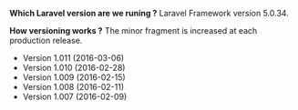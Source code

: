 **Which Laravel version are we runing ?**  Laravel Framework version 5.0.34.

**How versioning works ?** The minor fragment is increased at each production release. 

- Version 1.011 (2016-03-06)
- Version 1.010 (2016-02-28)
- Version 1.009 (2016-02-15)
- Version 1.008 (2016-02-11)
- Version 1.007 (2016-02-09)


